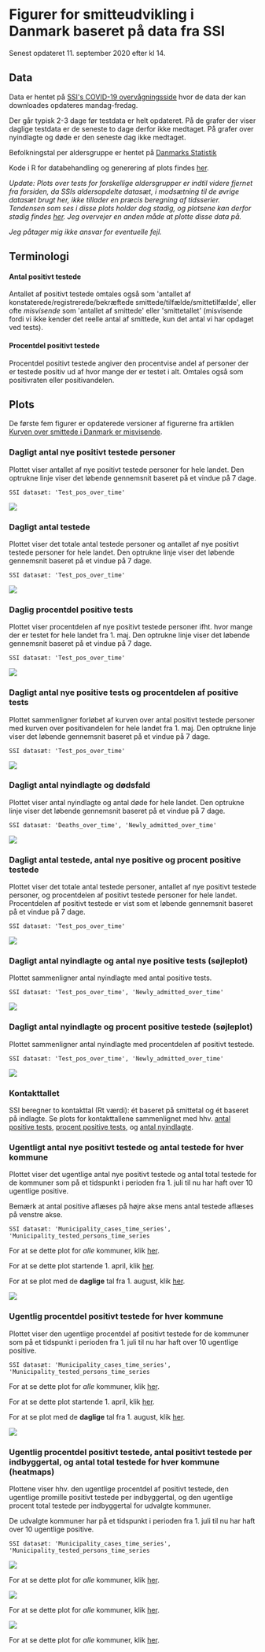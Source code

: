 # Figurer for smitteudvikling i Danmark baseret på data fra SSI
Senest opdateret 11. september 2020 efter kl 14. 

## Data

Data er hentet på [SSI's COVID-19 overvågningsside](https://www.ssi.dk/sygdomme-beredskab-og-forskning/sygdomsovervaagning/c/covid19-overvaagning) hvor de data der kan downloades opdateres mandag-fredag.

Der går typisk 2-3 dage før testdata er helt opdateret. På de grafer der viser daglige testdata er de seneste to dage derfor ikke medtaget. På grafer over nyindlagte og døde er den seneste dag ikke medtaget.  

Befolkningstal per aldersgruppe er hentet på [Danmarks Statistik](https://statbank.dk) 

Kode i R for databehandling og generering af plots findes [her](https://github.com/ktbaek/COVID-19-Danmark/tree/master/code).

*Update: Plots over tests for forskellige aldersgrupper er indtil videre fjernet fra forsiden, da SSIs aldersopdelte datasæt, i modsætning til de øvrige datasæt brugt her, ikke tillader en præcis beregning af tidsserier. Tendensen som ses i disse plots holder dog stadig, og plotsene kan derfor stadig findes [her](https://github.com/ktbaek/COVID-19-Danmark/tree/master/figures). Jeg overvejer en anden måde at plotte disse data på.*


*Jeg påtager mig ikke ansvar for eventuelle fejl.* 

## Terminologi
#### Antal positivt testede
Antallet af positivt testede omtales også som 'antallet af konstaterede/registrerede/bekræftede smittede/tilfælde/smittetilfælde', eller ofte *misvisende* som 'antallet af smittede' eller 'smittetallet' (misvisende fordi vi ikke kender det reelle antal af smittede, kun det antal vi har opdaget ved tests). 

#### Procentdel positivt testede
Procentdel positivt testede angiver den procentvise andel af personer der er testede positiv ud af hvor mange der er testet i alt. Omtales også som positivraten eller positivandelen.

## Plots

De første fem figurer er opdaterede versioner af figurerne fra artiklen [Kurven over smittede i Danmark er misvisende](https://link.medium.com/Ldu11b9IQ8).



### Dagligt antal nye positivt testede personer
Plottet viser antallet af nye positivt testede personer for hele landet. Den optrukne linje viser det løbende gennemsnit baseret på et vindue på 7 dage. 

``SSI datasæt: 'Test_pos_over_time'``

![](https://github.com/ktbaek/COVID-19-Danmark/blob/master/figures/fig_1_test_pos.png)

### Dagligt antal testede
Plottet viser det totale antal testede personer og antallet af nye positivt testede personer for hele landet. Den optrukne linje viser det løbende gennemsnit baseret på et vindue på 7 dage. 

``SSI datasæt: 'Test_pos_over_time'``

![](https://github.com/ktbaek/COVID-19-Danmark/blob/master/figures/fig_2_tests.png) 

### Daglig procentdel positive tests
Plottet viser procentdelen af nye positivt testede personer ifht. hvor mange der er testet for hele landet fra 1. maj. Den optrukne linje viser det løbende gennemsnit baseret på et vindue på 7 dage. 

``SSI datasæt: 'Test_pos_over_time'``

![](https://github.com/ktbaek/COVID-19-Danmark/blob/master/figures/fig_3_pct.png) 

### Dagligt antal nye positive tests og procentdelen af  positive tests
Plottet sammenligner forløbet af kurven over antal positivt testede personer med kurven over positivandelen for hele landet fra 1. maj. Den optrukne linje viser det løbende gennemsnit baseret på et vindue på 7 dage. 

``SSI datasæt: 'Test_pos_over_time'``

![](https://github.com/ktbaek/COVID-19-Danmark/blob/master/figures/fig_4_tests_pct.png) 

### Dagligt antal nyindlagte og dødsfald
Plottet viser antal nyindlagte og antal døde for hele landet. Den optrukne linje viser det løbende gennemsnit baseret på et vindue på 7 dage. 

``SSI datasæt: 'Deaths_over_time', 'Newly_admitted_over_time'``

![](https://github.com/ktbaek/COVID-19-Danmark/blob/master/figures/fig_5_hosp.png) 

### Dagligt antal testede, antal nye positive og procent positive testede
Plottet viser det totale antal testede personer, antallet af nye positivt testede personer, og procentdelen af positivt testede personer for hele landet. Procentdelen af positivt testede er vist som et løbende gennemsnit baseret på et vindue på 7 dage. 

``SSI datasæt: 'Test_pos_over_time'``

![](https://github.com/ktbaek/COVID-19-Danmark/blob/master/figures/pos_tests_pct.png) 

### Dagligt antal nyindlagte og antal nye positive tests (søjleplot)
Plottet sammenligner antal nyindlagte med antal positive tests.

``SSI datasæt: 'Test_pos_over_time', 'Newly_admitted_over_time'``

![](https://github.com/ktbaek/COVID-19-Danmark/blob/master/figures/postest_hosp_barplot.png) 

### Dagligt antal nyindlagte og procent positive testede (søjleplot)
Plottet sammenligner antal nyindlagte med procentdelen af positivt testede.

``SSI datasæt: 'Test_pos_over_time', 'Newly_admitted_over_time'``

![](https://github.com/ktbaek/COVID-19-Danmark/blob/master/figures/pct_hosp_barplot.png) 

### Kontakttallet
SSI beregner to kontakttal (Rt værdi): ét baseret på smittetal og ét baseret på indlagte. Se plots for kontakttallene sammenlignet med hhv. [antal positive tests](https://github.com/ktbaek/COVID-19-Danmark/blob/master/figures/rt_cases_pos.png), [procent positive tests](https://github.com/ktbaek/COVID-19-Danmark/blob/master/figures/rt_cases_pct.png), og [antal nyindlagte](https://github.com/ktbaek/COVID-19-Danmark/blob/master/figures/rt_admitted.png). 


### Ugentligt antal nye positivt testede og antal testede for hver kommune
Plottet viser det ugentlige antal nye positivt testede og antal total testede for de kommuner som på et tidspunkt i perioden fra 1. juli til nu har haft over 10 ugentlige positive. 

Bemærk at antal positive aflæses på højre akse mens antal testede aflæses på venstre akse. 

``SSI datasæt: 'Municipality_cases_time_series', 'Municipality_tested_persons_time_series``

For at se dette plot for *alle* kommuner, klik [her](https://github.com/ktbaek/COVID-19-Danmark/blob/master/figures/muni_all_pos_vs_test_july.png). 

For at se dette plot startende 1. april, klik [her](https://github.com/ktbaek/COVID-19-Danmark/blob/master/figures/muni_10_pos_vs_test_april.png).

For at se plot med de **daglige** tal fra 1. august, klik [her](https://github.com/ktbaek/COVID-19-Danmark/blob/master/figures/muni_10_pos_vs_test_daily.png).


![](https://github.com/ktbaek/COVID-19-Danmark/blob/master/figures/muni_10_pos_vs_test_july.png) 

### Ugentlig procentdel positivt testede for hver kommune
Plottet viser den ugentlige procentdel af positivt testede for de kommuner som på et tidspunkt i perioden fra 1. juli til nu har haft over 10 ugentlige positive. 

``SSI datasæt: 'Municipality_cases_time_series', 'Municipality_tested_persons_time_series``

For at se dette plot for *alle* kommuner, klik [her](https://github.com/ktbaek/COVID-19-Danmark/blob/master/figures/muni_all_pct_july.png). 

For at se dette plot startende 1. april, klik [her](https://github.com/ktbaek/COVID-19-Danmark/blob/master/figures/muni_10_pct_april.png).

For at se plot med de **daglige** tal fra 1. august, klik [her](https://github.com/ktbaek/COVID-19-Danmark/blob/master/figures/muni_10_pct_daily.png).



![](https://github.com/ktbaek/COVID-19-Danmark/blob/master/figures/muni_10_pct_july.png) 

### Ugentlig procentdel positivt testede, antal positivt testede per indbyggertal, og antal total testede for hver kommune (heatmaps)
Plottene viser hhv. den ugentlige procentdel af positivt testede, den ugentlige promille positivt testede per indbyggertal, og den ugentlige procent total testede per indbyggertal for udvalgte kommuner.  

De udvalgte kommuner har på et tidspunkt i perioden fra 1. juli til nu har haft over 10 ugentlige positive. 

``SSI datasæt: 'Municipality_cases_time_series', 'Municipality_tested_persons_time_series``

![](https://github.com/ktbaek/COVID-19-Danmark/blob/master/figures/muni_10_weekly_incidens_tile.png)

For at se dette plot for *alle* kommuner, klik [her](https://github.com/ktbaek/COVID-19-Danmark/blob/master/figures/all_muni_weekly_incidens_tile.png). 

![](https://github.com/ktbaek/COVID-19-Danmark/blob/master/figures/muni_10_weekly_tests_tile.png)

For at se dette plot for *alle* kommuner, klik [her](https://github.com/ktbaek/COVID-19-Danmark/blob/master/figures/all_muni_weekly_tests_tile.png).

![](https://github.com/ktbaek/COVID-19-Danmark/blob/master/figures/muni_10_weekly_pct_tile.png)

For at se dette plot for *alle* kommuner, klik [her](https://github.com/ktbaek/COVID-19-Danmark/blob/master/figures/all_muni_weekly_pos_pct_tile.png).

<!--
### Ugentligt antal nye positivt testede og total antal testede for hver aldersgruppe
Plottet viser det ugentlige antal nye positivt testede og antal testede for hver aldersgruppe. 

De ugentlige data er opgjort om onsdagen. Bemærk at antal positive aflæses på højre akse mens antal testede aflæses på venstre akse. 

``SSI datasæt: 'Cases_by_age'``

![](https://github.com/ktbaek/COVID-19-Danmark/blob/master/figures/age_groups_pos_tested.png)

### Ugentlig procentdel positivt testede for hver aldersgruppe
Plottet viser den ugentlige procentdel af positive tests for hver aldersgruppe.

De ugentlige data er opgjort om onsdagen.

``SSI datasæt: 'Cases_by_age'``

![](https://github.com/ktbaek/COVID-19-Danmark/blob/master/figures/age_groups_pct.png) 

### Ugentlig procentdel positive tests for hver aldersgruppe, ugentligt antal positive tests for hver aldersgruppe, og ugentligt antal tests per aldersgruppe (heatmaps)
Plottene viser hhv. den ugentlige procentdel af positive tests i hver aldersgruppe, det ugentlige antal positive tests som promille af befolkningstallet i hver aldersgruppe, og det ugentlige antal udførte tests som procent af befolkningstallet i hver aldersgruppe .  

``SSI datasæt: 'Cases_by_age', DST datasæt: Befolkningsfordeling på aldersgrupper``

![](https://github.com/ktbaek/COVID-19-Danmark/blob/master/figures/age_weekly_pct_tile.png)

![](https://github.com/ktbaek/COVID-19-Danmark/blob/master/figures/age_weekly_incidens_tile.png)

![](https://github.com/ktbaek/COVID-19-Danmark/blob/master/figures/age_weekly_tests_tile.png)


### Ugentligt antal positive tests for hhv. ældre (> 50 år) og yngre (< 50 år)
Plottene viser fordelingen af positive tests på ældre (> 50 år) og yngre (< 50 år). Det øverste plot viser de absolutte antal positive, det nederste viser andelen. 

De ugentlige data er opgjort om onsdagen.

``SSI datasæt: 'Cases_by_age'``

![](https://github.com/ktbaek/COVID-19-Danmark/blob/master/figures/age_group_stack.png) 
![](https://github.com/ktbaek/COVID-19-Danmark/blob/master/figures/age_group_fill.png)


### Ugentligt antal nyindlagte og antal nye positive tests for ældre (> 50 år)
Plottet sammenligner antal nyindlagte (alle aldersgrupper) med antal nye positivt testede over 50 år.

De ugentlige data er opgjort om onsdagen.

``SSI datasæt: 'Cases_by_age', 'Newly_admitted_over_time'``

![](https://github.com/ktbaek/COVID-19-Danmark/blob/master/figures/age_group_admitted_pos_old.png)

### Ugentligt antal nyindlagte og antal nye positive tests for yngre (< 50 år)
Plottet sammenligner antal nyindlagte (alle aldersgrupper) med antal nye positivt testede under 50 år.

De ugentlige data er opgjort om onsdagen.

``SSI datasæt: 'Cases_by_age', 'Newly_admitted_over_time'``

![](https://github.com/ktbaek/COVID-19-Danmark/blob/master/figures/age_group_admitted_pos_young.png)

-->



















